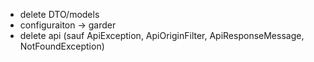 - delete DTO/models
- configuraiton -> garder
- delete api (sauf ApiException, ApiOriginFilter, ApiResponseMessage, NotFoundException)

